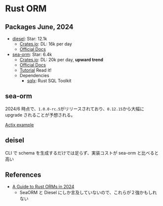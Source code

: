 # Rust ORM

## Packages June, 2024

- [diesel](https://github.com/diesel-rs/diesel): Star: 12.1k
  - [Crates.io](https://crates.io/crates/diesel): DL: 16k per day
  - [Official Docs](https://diesel.rs/)
- [sea-orm](https://github.com/SeaQL/sea-orm): Star: 6.4k
  - [Crates.io](https://crates.io/crates/sea-orm): DL: 20k per day, **upward trend**
  - [Official Docs](https://www.sea-ql.org/SeaORM/)
  - [Tutorial](https://www.sea-ql.org/sea-orm-tutorial/ch00-00-introduction.html) Read it!
  - Dependencies
    - [sqlx](https://github.com/launchbadge/sqlx): Rust SQL Toolkit

## sea-orm

2024/6 時点で、`1.0.0-rc.5`がリリースされており、`0.12.15`から大幅に upgrade されることが予想される。

[Actix example](https://github.com/SeaQL/sea-orm/tree/master/examples/actix_example)

## deisel

CLI で schema を生成するだけでは足らず、実装コストが sea-orm と比べると高い

## References

- [A Guide to Rust ORMs in 2024](https://www.shuttle.rs/blog/2024/01/16/best-orm-rust)
  - SeaORM と Diesel にしか言及していないので、これらが２強かもしれない
